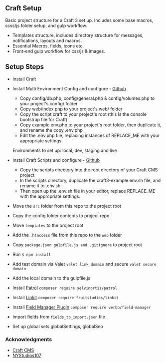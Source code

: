 ## Craft Setup
Basic project structure for a Craft 3 set up. Includes some base macros, scss/js folder setup, and gulp workflow.

* Templates structure, includes directory structure for messages, notifications, layouts and macros.
* Essential Macros, fields, icons etc.
* Front-end gulp workflow for css/js & images.

## Setup Steps
* Install Craft
* Install Multi Environment Config and configure - [Github](https://github.com/nystudio107/craft3-multi-environment)

  * Copy config/db.php, config/general.php & config/volumes.php to your project's config/ folder
  * Copy web/index.php to your project's web/ folder
  * Copy the script craft to your project's root (this is the console bootstrap file for Craft)
  * Copy example.env.php to your project's root folder, then duplicate it, and rename the copy .env.php
  * Edit the .env.php file, replacing instances of REPLACE_ME with your appropriate settings
  
  Environments to set up: local, dev, staging and live

* Install Craft Scripts and configure - [Github](https://github.com/nystudio107/craft-scripts)

  * Copy the scripts directory into the root directory of your Craft CMS project
  * In the scripts directory, duplicate the craft3-example.env.sh file, and rename it to .env.sh. 
  * Then open up the .env.sh file in your editor, replace REPLACE_ME with the appropriate settings.
  
* Move the `src` folder from this repo to the project root
* Copy the config folder contents to project repo
* Move `templates` to the project root 
* Add the `.htaccess` file from this repo to the `web` folder
* Copy `package.json gulpfile.js and .gitignore` to project root
* Run `$ npm install`
* Add test domain via Valet `valet link domain` and secure `valet secure domain`
* Add the local domain to the gulpfile.js
* Install [Patrol](https://github.com/selvinortiz/craft-plugin-patrol) `composer require selvinortiz/patrol`
* Install [Linkit](https://github.com/fruitstudios/craft-linkit) `composer require fruitstudios/linkit`
* Install [Field Manager Plugin](https://github.com/verbb/field-manager) `composer require verbb/field-manager`
* Import fields from `fields_to_import.json` file
* Set up global sets globalSettings, globalSeo


### Acknowledgments

* [Craft CMS](https://craftcms.com)
* [NYStudios107](https://github.com/nystudio107)
